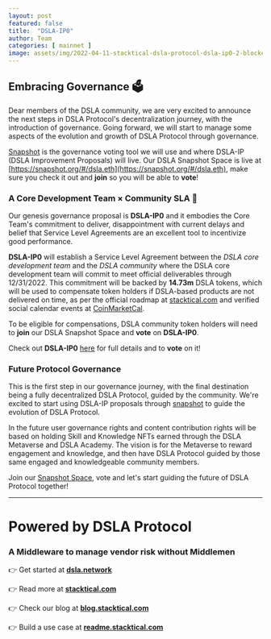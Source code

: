 ```yaml
---
layout: post
featured: false
title:  "DSLA-IP0"
author: Team
categories: [ mainnet ]
image: assets/img/2022-04-11-stacktical-dsla-protocol-dsla-ip0-2-blockchain-cryptocurrency-fintech-legaltech-insurtech-itsm-slm-sla-defi-nft.jpg
---
```


## Embracing Governance 🗳️

Dear members of the DSLA community, we are very excited to announce the next steps in DSLA Protocol's decentralization journey, with the introduction of governance. Going forward, we will start to manage some aspects of the evolution and growth of DSLA Protocol through governance.

[Snapshot](https://snapshot.org/) is the governance voting tool we will use and where DSLA-IP (DSLA Improvement Proposals) will live. Our DSLA Snapshot Space is live at [https://snapshot.org/#/dsla.eth](https://snapshot.org/#/dsla.eth), make sure you check it out and **join** so you will be able to **vote**!

### A Core Development Team × Community SLA 🤝

Our genesis governance proposal is **DSLA-IP0** and it embodies the Core Team's commitment to deliver, disappointment with current delays and belief that Service Level Agreements are an excellent tool to incentivize good performance.

**DSLA-IP0** will establish a Service Level Agreement between the *DSLA core development team* and the *DSLA community* where the DSLA core development team will commit to meet official deliverables through 12/31/2022. This commitment will be backed by **14.73m** DSLA tokens, which will be used to compensate token holders if DSLA-based products are not delivered on time, as per the official roadmap at [stacktical.com](https://stacktical.com) and verified social calendar events at [CoinMarketCal](https://coinmarketcal.com/en/coin/dsla-protocol).

To be eligible for compensations, DSLA community token holders will need to **join** our DSLA Snapshot Space and **vote** on **DSLA-IP0**.

Check out **DSLA-IP0** [here](https://snapshot.org/#/dsla.eth/proposal/XXXXX) for full details and to **vote** on it!

### Future Protocol Governance

This is the first step in our governance journey, with the final destination being a fully decentralized DSLA Protocol, guided by the community. We're excited to start using DSLA-IP proposals through [snapshot](https://snapshot.org/#/dsla.eth/) to guide the evolution of DSLA Protocol.

In the future user governance rights and content contribution rights will be based on holding Skill and Knowledge NFTs earned through the DSLA Metaverse and DSLA Academy. The vision is for the Metaverse to reward engagement and knowledge, and then have DSLA Protocol guided by those same engaged and knowledgeable community members.

Join our [Snapshot Space](https://snapshot.org/#/dsla.eth), vote and let's start guiding the future of DSLA Protocol together!

---

# Powered by DSLA Protocol

### A Middleware to manage vendor risk without Middlemen

👉 Get started at **[dsla.network](https://dsla.network)** 

👉 Read more at [**stacktical.com**](https://stacktical.com)

👉 Check our blog at [**blog.stacktical.com**](https://blog.stacktical.com)

👉 Build a use case at [**readme.stacktical.com**](https://readme.stacktical.com/developer-guide/)
